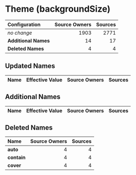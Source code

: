 # Theme (backgroundSize)

| Configuration | Source Owners | Sources |
| :------------ | ------------: | ------: |
| *no change* | 1903 | 2771 |
| **Additional Names** | 14 | 17 |
| **Deleted Names** | 4 | 4 |

## Updated Names

| Name | Effective Value | Source Owners | Sources |
| :--- | :-------------- | ------------: | ------: |

## Additional Names

| Name | Effective Value | Source Owners | Sources |
| :--- | :-------------- | ------------: | ------: |

## Deleted Names

| Name | Source Owners | Sources |
| :--- | ------------: | ------: |
| **auto** | 4 | 4 |
| **contain** | 4 | 4 |
| **cover** | 4 | 4 |
